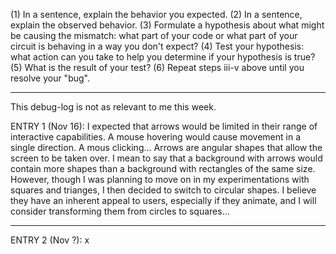 (1) In a sentence, explain the behavior you expected. 
(2) In a sentence, explain the observed behavior. 
(3) Formulate a hypothesis about what might be causing the mismatch: what part of your code or what part of your circuit is behaving in a way you don't expect? 
(4) Test your hypothesis: what action can you take to help you determine if your hypothesis is true? 
(5) What is the result of your test? 
(6) Repeat steps iii-v above until you resolve your "bug". 

------------------------------
This debug-log is not as relevant to me this week.

ENTRY 1 (Nov 16): 
I expected that arrows would be limited in their range of interactive capabilities. A mouse hovering would cause movement in a single direction. A mous clicking... Arrows are angular shapes that allow the screen to be taken over. I mean to say that a background with arrows would contain more shapes than a background with rectangles of the same size. However, though I was planning to move on in my experimentations with squares and trianges, I then decided to switch to circular shapes. I believe they have an inherent appeal to users, especially if they animate, and I will consider transforming them from circles to squares...

------------------------------

ENTRY 2 (Nov ?):
x
